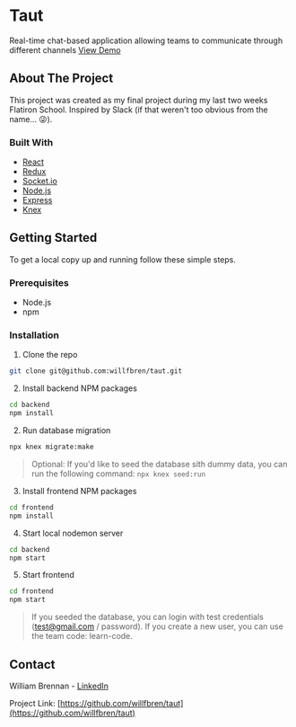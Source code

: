# Taut

Real-time chat-based application allowing teams to communicate through different channels
[View Demo](https://youtu.be/N7wtyRBdDFo)

<!-- ABOUT THE PROJECT -->
## About The Project

This project was created as my final project during my last two weeks Flatiron School. Inspired by Slack (if that weren't too obvious from the name... 😜).


### Built With

* [React](https://reactjs.org/)
* [Redux](https://redux.js.org/)
* [Socket.io](https://socket.io/)
* [Node.js](https://nodejs.org/en/)
* [Express](https://expressjs.com/)
* [Knex](http://knexjs.org/)



<!-- GETTING STARTED -->
## Getting Started

To get a local copy up and running follow these simple steps.

### Prerequisites

* Node.js
* npm


### Installation

1. Clone the repo
```sh
git clone git@github.com:willfbren/taut.git
```
2. Install backend NPM packages
```sh
cd backend
npm install
```
2. Run database migration
```sh
npx knex migrate:make
```
> Optional: If you'd like to seed the database sith dummy data, you can run the following command: `npx knex seed:run`

3. Install frontend NPM packages
```sh
cd frontend
npm install
```
4. Start local nodemon server
```sh
cd backend
npm start
```
5. Start frontend
```sh
cd frontend
npm start
```
> If you seeded the database, you can login with test credentials (test@gmail.com / password). If you create a new user, you can use the team code: learn-code.
<!-- CONTACT -->
## Contact

William Brennan - [LinkedIn](https://www.linkedin.com/in/willfbren/) 

Project Link: [https://github.com/willfbren/taut](https://github.com/willfbren/taut)
